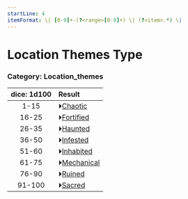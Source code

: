 ```yaml
---
startLine: 4
itemFormat: \| [0-9]+-(?<range>[0-9]+) \| (?<item>.*) \|
---
```

# Location Themes Type
### Category: Location_themes

| dice: 1d100 | Result |
|:----:|:-------|
| 1-15 | ⏵[Chaotic](Location_Themes_Chaotic_Feature.md) |
| 16-25 | ⏵[Fortified](Location_Themes_Fortified_Feature.md) |
| 26-35 | ⏵[Haunted](Location_Themes_Haunted_Feature.md) |
| 36-50 | ⏵[Infested](Location_Themes_Infested_Feature.md) |
| 51-60 | ⏵[Inhabited](Location_Themes_Inhabited_Feature.md) |
| 61-75 | ⏵[Mechanical](Location_Themes_Mechanical_Feature.md) |
| 76-90 | ⏵[Ruined](Location_Themes_Ruined_Feature.md) |
| 91-100 | ⏵[Sacred](Location_Themes_Sacred_Feature.md) |